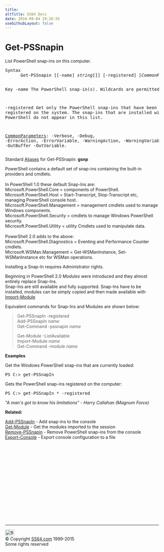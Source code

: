```yaml
---
title:
altTitle: SS64 Docs
date: 2016-09-04 19:26:55
useGithubLayout: false
---
```

<!-- #BeginLibraryItem "/Library/head_ps.lbi" --><!-- #EndLibraryItem --><h1>Get-PSSnapin</h1> 
<p>List PowerShell snap-ins on this computer.</p>
<pre>Syntax
      Get-PSSnapin [[-name] <i>string</i>[]] [-registered] [<i>CommonParameters</i>]

Key
   -name
       The PowerShell snap-in(s). Wildcards are permitted.
        
   -registered 
       Get only the PowerShell snap-ins that have been registered on 
       the system. The snap-ins that are installed with Windows PowerShell do 
       not appear in this list.

   <a href="common.html">CommonParameters</a>:
       -Verbose, -Debug, -ErrorAction, -ErrorVariable, -WarningAction, -WarningVariable,
       -OutBuffer -OutVariable.</pre>
<p>Standard <a href="get-alias.html">Aliases</a> for Get-PSSnapin:<span class="code"> <b>gsnp</b></span></p>
<p>PowerShell contains a  default  set of snap-ins containing the built-in providers and cmdlets. <br>
<br>
In PowerShell 1.0 these default Snap-Ins are:<br>
Microsoft.PowerShell.Core = components of PowerShell.<br>
Microsoft.PowerShell.Host = Start-Transcript, Stop-Transcript etc, 
managing PowerShell console host.<br>
Microsoft.PowerShell.Management = management cmdlets used to manage
Windows components.<br>
Microsoft.PowerShell.Security = cmdlets to manage Windows PowerShell
security.<br>
Microsoft.PowerShell.Utility = utility Cmdlets used to manipulate data.<br>
<br>
PowerShell 2.0 adds to the above: <br>
Microsoft.PowerShell.Diagnostics = Eventing and Performance Counter cmdlets.<br>
Microsoft.WSMan.Management = Get-WSManInstance, Set-WSManInstance etc for WSMan operations.</p>
<p>Installing a Snap-In requires Administrator rights.</p>
<p>Beginning in  PowerShell 2.0 <i>Modules</i> were introduced and they almost entirely replace Snap-Ins. <br>
Snap-Ins are still available and fully supported. Snap-Ins have to be installed, modules can be simply copied and then made available with <a href="import-module.html">Import-Module</a></p>
<p>Equivalent commands for Snap-Ins and Modules are shown below: </p>
<blockquote>
<p><span class="code">Get-PSSnapIn -registered<br>
Add-PSSnapIn <i>name</i><br>
Get-Command -pssnapin <i>name</i></span></p>
<p class="code">Get-Module -ListAvailable<br>
Import-Module <i>name</i><br>
Get-Command -module <i>name</i></p>
</blockquote>
<p><b>Examples</b></p>
<p>Get the Windows PowerShell snap-ins that are currently loaded:</p>
<pre>PS C:&gt; get-PSSnapIn</pre>
<p>Gets the PowerShell snap-ins  registered on the computer:</p>
<pre>PS C:&gt; get-PSSnapIn * -registered</pre>
<p class="quote"><i>"A  man's got to know his limitations" - Harry Callahan (Magnum Force)</i></p>
<p><b>Related:</b></p>
<p><a href="add-pssnapin.html">Add-PSSnapIn</a> - Add snap-ins to the console<br>
<a href="get-module.html">Get-Module</a> - Get the modules imported to the session<br>
<a href="remove-pssnapin.html">Remove-PSSnapin</a> - Remove PowerShell snap-ins from the console<br>
<a href="export-console.html">Export-Console</a> - Export console configuration to a file</p><!-- #BeginLibraryItem "/Library/foot_ps.lbi" --><p>
<!-- PowerShell300 -->
<ins class="adsbygoogle" style="display:inline-block;width:300px;height:250px" data-ad-client="ca-pub-6140977852749469" data-ad-slot="6253539900"></ins>
<script>
(adsbygoogle = window.adsbygoogle || []).push({});
</script></p>
<hr>
<div id="bl" class="footer"><a href="get-pssnapin.html#"><img src="../images/top.png" width="30" height="22" alt="Back to the Top"></a></div>
<div id="br" class="footer, tagline">© Copyright <a href="http://ss64.com/">SS64.com</a> 1999-2015<br>
Some rights reserved</div><!-- #EndLibraryItem -->

